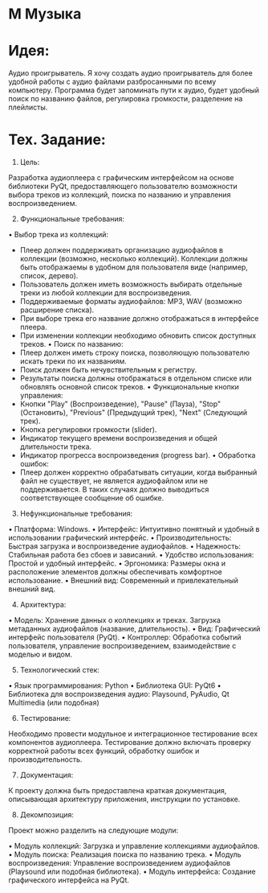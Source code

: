 # M Музыка

# Идея:
Аудио проигрыватель.
Я хочу создать аудио проигрыватель для более удобной работы с аудио файлами разбросанными по всему компьютеру.
Программа будет запоминать пути к аудио, будет удобный поиск по названию файлов, регулировка громкости, разделение на плейлисты.

# Тех. Задание:
1. Цель:

Разработка аудиоплеера с графическим интерфейсом на основе библиотеки PyQt, предоставляющего пользователю возможности выбора треков из коллекций, поиска по названию и управления воспроизведением.

2. Функциональные требования:

• Выбор трека из коллекций:
  * Плеер должен поддерживать организацию аудиофайлов в коллекции (возможно, несколько коллекций). Коллекции должны быть отображаемы в удобном для пользователя виде (например, список, дерево).
  * Пользователь должен иметь возможность выбирать отдельные треки из любой коллекции для воспроизведения.
  * Поддерживаемые форматы аудиофайлов: MP3, WAV (возможно расширение списка).
  * При выборе трека его название должно отображаться в интерфейсе плеера.
  * При изменении коллекции необходимо обновить список доступных треков.
• Поиск по названию:
  * Плеер должен иметь строку поиска, позволяющую пользователю искать треки по их названиям.
  * Поиск должен быть нечувствительным к регистру.
  * Результаты поиска должны отображаться в отдельном списке или обновлять основной список треков.
• Функциональные кнопки управления:
  * Кнопки "Play" (Воспроизведение), "Pause" (Пауза), "Stop" (Остановить), "Previous" (Предыдущий трек), "Next" (Следующий трек).
  * Кнопка регулировки громкости (slider).
  * Индикатор текущего времени воспроизведения и общей длительности трека.
  * Индикатор прогресса воспроизведения (progress bar).
• Обработка ошибок:
  * Плеер должен корректно обрабатывать ситуации, когда выбранный файл не существует, не является аудиофайлом или не поддерживается. В таких случаях должно выводиться соответствующее сообщение об ошибке.

3. Нефункциональные требования:

• Платформа: Windows.
• Интерфейс: Интуитивно понятный и удобный в использовании графический интерфейс.
• Производительность: Быстрая загрузка и воспроизведение аудиофайлов.
• Надежность: Стабильная работа без сбоев и зависаний.
• Удобство использования: Простой и удобный интерфейс.
• Эргономика: Размеры окна и расположение элементов должны обеспечивать комфортное использование.
• Внешний вид: Современный и привлекательный внешний вид.

4. Архитектура:

• Модель: Хранение данных о коллекциях и треках. Загрузка метаданных аудиофайлов (название, длительность).
• Вид: Графический интерфейс пользователя (PyQt).
• Контроллер: Обработка событий пользователя, управление воспроизведением, взаимодействие с моделью и видом.

5. Технологический стек:

• Язык программирования: Python
• Библиотека GUI: PyQt6
• Библиотека для воспроизведения аудио: Playsound, PyAudio, Qt Multimedia (или подобная)

6. Тестирование:

Необходимо провести модульное и интеграционное тестирование всех компонентов аудиоплеера. Тестирование должно включать проверку корректной работы всех функций, обработку ошибок и производительность.

7. Документация:

К проекту должна быть предоставлена краткая документация, описывающая архитектуру приложения, инструкции по установке.


8. Декомпозиция:

Проект можно разделить на следующие модули:

• Модуль коллекций: Загрузка и управление коллекциями аудиофайлов.
• Модуль поиска: Реализация поиска по названию трека.
• Модуль воспроизведения: Управление воспроизведением аудиофайлов (Playsound или подобная библиотека).
• Модуль интерфейса: Создание графического интерфейса на PyQt.
